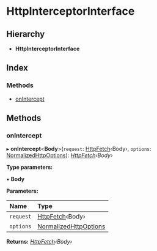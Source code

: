 # HttpInterceptorInterface

## Hierarchy

* **HttpInterceptorInterface**

## Index

### Methods

* [onIntercept](httpinterceptorinterface.md#onintercept)

## Methods

### onIntercept

▸ **onIntercept**&lt;**Body**&gt;\(`request`: [HttpFetch](../#httpfetch)‹Body›, `options`: [NormalizedHttpOptions](normalizedhttpoptions.md)\): [_HttpFetch_](../#httpfetch)_‹Body›_

**Type parameters:**

▪ **Body**

**Parameters:**

| Name | Type |
| :--- | :--- |
| `request` | [HttpFetch](../#httpfetch)‹Body› |
| `options` | [NormalizedHttpOptions](normalizedhttpoptions.md) |

**Returns:** [_HttpFetch_](../#httpfetch)_‹Body›_

